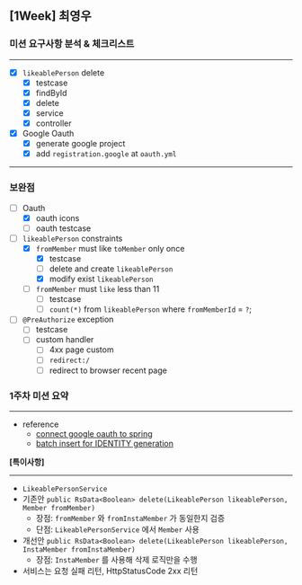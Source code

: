 ## [1Week] 최영우

### 미션 요구사항 분석 & 체크리스트

---

- [x] `likeablePerson` delete
  - [x] testcase 
  - [x] findById
  - [x] delete
  - [x] service
  - [x] controller
- [x] Google Oauth
  - [x] generate google project
  - [x] add `registration.google` at `oauth.yml`

---
### 보완점
- [ ] Oauth
  - [x] oauth icons
  - [ ] oauth testcase
- [ ] `likeablePerson` constraints
  - [X] `fromMember` must like `toMember` only once
    - [x] testcase
    - [ ] delete and create `likeablePerson`
    - [x] modify exist `likeablePerson`
  - [ ] `fromMember` must `like` less than 11
    - [ ] testcase 
    - [ ] `count(*)` from `likeablePerson` where `fromMemberId` = `?`;
- [ ] `@PreAuthorize` exception 
  - [ ] testcase
  - [ ] custom handler
    - [ ] 4xx page custom
    - [ ] `redirect:/`
    - [ ] redirect to browser recent page
### 1주차 미션 요약

---

- reference
  - [connect google oauth to spring](https://lotuus.tistory.com/79)
  - [batch insert for IDENTITY generation](https://docs.jboss.org/hibernate/orm/5.4/userguide/html_single/Hibernate_User_Guide.html#identifiers-generators-identity)

**[특이사항]**

---
- `LikeablePersonService`
- 기존안 `public RsData<Boolean> delete(LikeablePerson likeablePerson, Member fromMember)`
  - 장점: `fromMember` 와 `fromInstaMember` 가 동일한지 검증 
  - 단점: `LikeablePersonService` 에서 `Member` 사용
- 개선안 `public RsData<Boolean> delete(LikeablePerson likeablePerson, InstaMember fromInstaMember)`
  - 장점: `InstaMember` 를 사용해 삭제 로직만을 수행
- 서비스는 요청 실패 리턴, HttpStatusCode 2xx 리턴